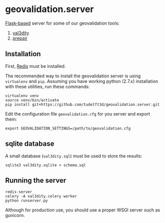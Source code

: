 
# geovalidation.server


[Flask-based](http://flask.pocoo.org) server for some of our geovalidation tools:

1. [val3dity](https://github.com/tudelft3d/val3dity)
1. [prepair](https://github.com/tudelft3d/prepair)


## Installation

First, [Redis](http://redis.io) must be installed.

The recommended way to install the geovalidation server is using `virtualenv` and `pip`. 
Assuming you have working python (2.7.x) installation with these utilities, run these commands:

```
virtualenv venv
source venv/bin/activate
pip install git+https://github.com/tudelft3d/geovalidation.server.git
```

Edit the configuration file `geovalidation.cfg` for you server and export them:

`export GEOVALIDATION_SETTINGS=/path/to/geovalidation.cfg`


## sqlite database

A small database (`val3dity.sql`) must be used to store the results:

`sqlite3 val3dity.sqlite < schema.sql`


## Running the server

```
redis-server
celery -A val3dity.celery worker
python runserver.py
```

Although for production use, you should use a proper WSGI server such as gunicorn.

